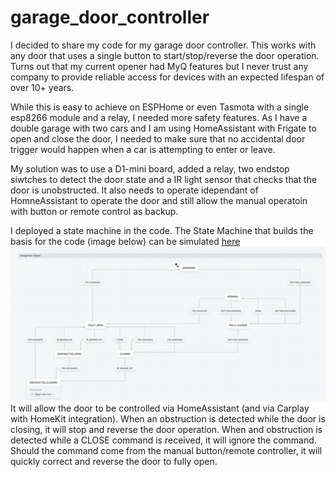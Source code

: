 # garage_door_controller

I decided to share my code for my garage door controller. This works with any door that uses a single button to start/stop/reverse the door operation.
Turns out that my current opener had MyQ features but I never trust any company to provide reliable access for devices with an expected lifespan of over 10+ years.

While this is easy to achieve on ESPHome or even Tasmota with a single esp8266 module and a relay, I needed more safety features. As I have a double garage with two cars and I am using HomeAssistant with Frigate to open and close the door, I needed to make sure that no accidental door trigger would happen when a car is attempting to enter or leave.

My solution was to use a D1-mini board, added a relay, two endstop siwtches to detect the door state and a IR light sensor that checks that the door is unobstructed. 
It also needs to operate idependant of HomneAssistant to operate the door and still allow the manual operatoin with button or remote control as backup. 

I deployed a state machine in the code. The State Machine that builds the basis for the code (image below) can be simulated [here](https://stately.ai/registry/editor/c75df474-d5b7-42d2-aade-f372775f61c1?machineId=daa53767-9e83-4e3c-a6ed-1a4582f7df22&mode=Design)
![State Machine](/assets/StateMachine.png)
It will allow the door to be controlled via HomeAssistant (and via Carplay with HomeKit integration). When an obstruction is detected while the door is closing, it will stop and reverse the door operation. 
When and obstruction is detected while a CLOSE command is received, it will ignore the command. Should the command come from the manual button/remote controller, it will quickly correct and reverse the door to fully open. 
